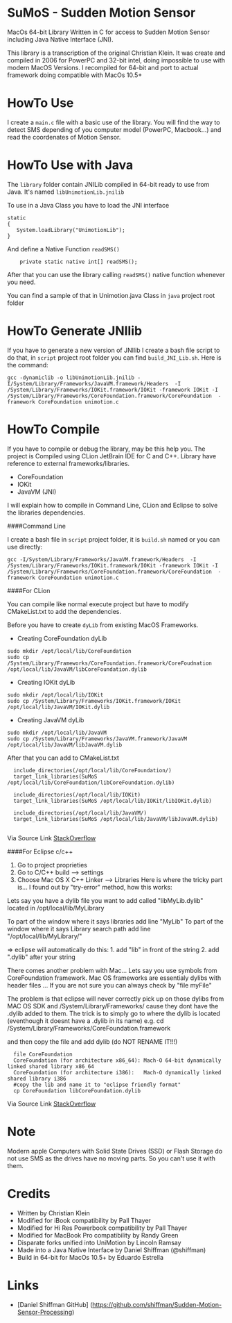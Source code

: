 # SuMoS - Sudden Motion Sensor

MacOs 64-bit Library Written in C for access to Sudden Motion Sensor including Java Native Interface (JNI).

This library is a transcription of the original Christian Klein. It was create and compiled in 2006 for PowerPC and 32-bit intel, doing impossible to use with modern MacOS Versions. I recompiled for 64-bit and port to actual framework doing compatible with MacOs 10.5+


# HowTo Use

I create a ``main.c`` file with a basic use of the library. You will find the way to detect SMS depending of you computer model (PowerPC, Macbook...) and read the coordenates of Motion Sensor.

# HowTo Use with Java

The ``library`` folder contain JNILib compiled in 64-bit ready to use from Java. It's named ``libUnimotionLib.jnilib``
 
To use in a Java Class you have to load the JNI interface
 
 ````
 static 
 {    	
    System.loadLibrary("UnimotionLib");
 }
````

And define a Native Function ``readSMS()``

````
    private static native int[] readSMS();
````

After that you can use the library calling ``readSMS()`` native function whenever you need.

You can find a sample of that in Unimotion.java Class in ``java`` project root folder

# HowTo Generate JNIlib

If you have to generate a new version of JNIlib I create a bash file script to do that, in ``script`` project root folder you can find ``build_JNI_Lib.sh``. Here is the command:

````
gcc -dynamiclib -o libUnimotionLib.jnilib -I/System/Library/Frameworks/JavaVM.framework/Headers  -I /System/Library/Frameworks/IOKit.framework/IOKit -framework IOKit -I /System/Library/Frameworks/CoreFoundation.framework/CoreFoundation  -framework CoreFoundation unimotion.c
````

# HowTo Compile

If you have to compile or debug the library, may be this help you. The project is Compiled using CLion JetBrain IDE for C and C++. Library have reference to external frameworks/libraries.

* CoreFoundation
* IOKit
* JavaVM (JNI)

I will explain how to compile in Command Line, CLion and Eclipse to solve the libraries dependencies.

####Command Line

I create a bash file in ``script`` project folder, it is ``build.sh`` named or you can use directly:

````gcc -I/System/Library/Frameworks/JavaVM.framework/Headers  -I /System/Library/Frameworks/IOKit.framework/IOKit -framework IOKit -I /System/Library/Frameworks/CoreFoundation.framework/CoreFoundation  -framework CoreFoundation unimotion.c````

####For CLion

You can compile like normal execute project but have to modify CMakeList.txt to add the dependencies. 

Before you have to create ``dyLib`` from existing MacOS Frameworks. 


* Creating CoreFoundation dyLib 
````
sudo mkdir /opt/local/lib/CoreFoundation
sudo cp /System/Library/Frameworks/CoreFoundation.framework/CoreFoudnation /opt/local/lib/JavaVM/libCoreFoundation.dylib
````

* Creating IOKit dyLib
````
sudo mkdir /opt/local/lib/IOKit
sudo cp /System/Library/Frameworks/IOKit.framework/IOKit /opt/local/lib/JavaVM/IOKit.dylib
````

* Creating JavaVM dyLib
````
sudo mkdir /opt/local/lib/JavaVM
sudo cp /System/Library/Frameworks/JavaVM.framework/JavaVM /opt/local/lib/JavaVM/libJavaVM.dylib
````

After that you can add to CMakeList.txt

````
  include_directories(/opt/local/lib/CoreFoundation/)
  target_link_libraries(SuMoS /opt/local/lib/CoreFoundation/libCoreFoundation.dylib)
  
  include_directories(/opt/local/lib/IOKit)
  target_link_libraries(SuMoS /opt/local/lib/IOKit/libIOKit.dylib)
  
  include_directories(/opt/local/lib/JavaVM/)
  target_link_libraries(SuMoS /opt/local/lib/JavaVM/libJavaVM.dylib)
  
````

Via Source Link [StackOverflow](http://stackoverflow.com/a/9974616/3883898)

####For Eclipse c/c++

1. Go to project proprieties
2. Go to C/C++ build --> settings
3. Choose Mac OS X C++ Linker --> Libraries Here is where the tricky part is... I found out by "try-error" method, how this works:

Lets say you have a dylib file you want to add called "libMyLib.dylib" located in /opt/local/lib/MyLibrary

To part of the window where it says libraries add line "MyLib" To part of the window where it says Library search path add line "/opt/local/lib/MyLibrary/"

=> eclipse will automatically do this: 1. add "lib" in front of the string 2. add ".dylib" after your string

There comes another problem with Mac... Lets say you use symbols from CoreFoundation framework. Mac OS frameworks are essentialy dylibs with header files ... If you are not sure you can always check by "file myFile"

The problem is that eclipse will never correctly pick up on those dylibs from MAC OS SDK and /System/Library/Frameworks/ cause they dont have the .dylib added to them. The trick is to simply go to where the dylib is located (eventhough it doesnt have a .dylib in its name) e.g. cd /System/Library/Frameworks/CoreFoundation.framework

and then copy the file and add dylib (do NOT RENAME IT!!!)

````
  file CoreFoundation
  CoreFoundation (for architecture x86_64): Mach-O 64-bit dynamically linked shared library x86_64 
  CoreFoundation (for architecture i386):   Mach-O dynamically linked shared library i386
  #copy the lib and name it to "eclipse friendly format"
  cp CoreFoundation libCoreFoundation.dylib
````
Via Source Link [StackOverflow](http://stackoverflow.com/a/9974616/3883898)


# Note

Modern apple Computers with Solid State Drives (SSD) or Flash Storage do not use SMS as the drives have no moving parts. So you can't use it with them.

# Credits

* Written by Christian Klein
* Modified for iBook compatibility by Pall Thayer
* Modified for Hi Res Powerbook compatibility by Pall Thayer
* Modified for MacBook Pro compatibility by Randy Green
* Disparate forks unified into UniMotion by Lincoln Ramsay
* Made into a Java Native Interface by Daniel Shiffman (@shiffman)
* Build in 64-bit for MacOs 10.5+ by Eduardo Estrella 

# Links

* [Daniel Shiffman GitHub] (https://github.com/shiffman/Sudden-Motion-Sensor-Processing)